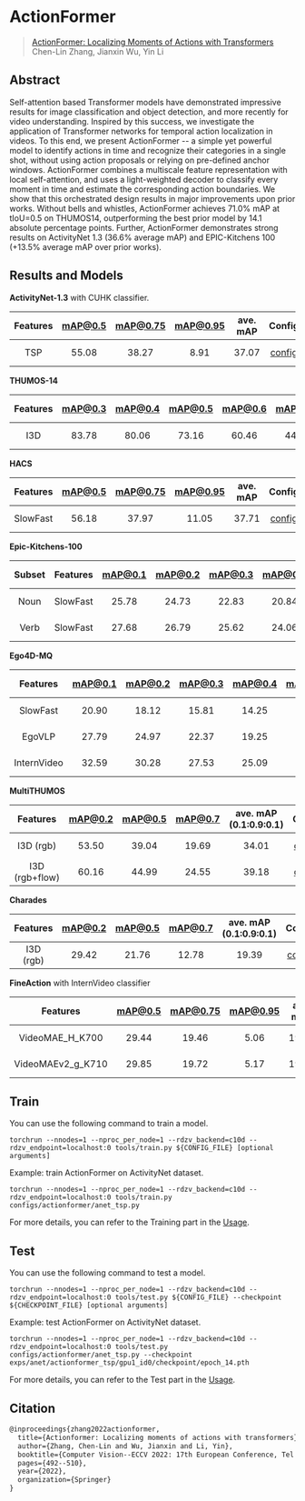 # ActionFormer

> [ActionFormer: Localizing Moments of Actions with Transformers](https://arxiv.org/abs/2202.07925)  
> Chen-Lin Zhang, Jianxin Wu, Yin Li

<!-- [ALGORITHM] -->

## Abstract

Self-attention based Transformer models have demonstrated impressive results for image classification and object detection, and more recently for video understanding. Inspired by this success, we investigate the application of Transformer networks for temporal action localization in videos. To this end, we present ActionFormer -- a simple yet powerful model to identify actions in time and recognize their categories in a single shot, without using action proposals or relying on pre-defined anchor windows. ActionFormer combines a multiscale feature representation with local self-attention, and uses a light-weighted decoder to classify every moment in time and estimate the corresponding action boundaries. We show that this orchestrated design results in major improvements upon prior works. Without bells and whistles, ActionFormer achieves 71.0% mAP at tIoU=0.5 on THUMOS14, outperforming the best prior model by 14.1 absolute percentage points. Further, ActionFormer demonstrates strong results on ActivityNet 1.3 (36.6% average mAP) and EPIC-Kitchens 100 (+13.5% average mAP over prior works).

## Results and Models

**ActivityNet-1.3** with CUHK classifier.

| Features | mAP@0.5 | mAP@0.75 | mAP@0.95 | ave. mAP |        Config         |                                                                                          Download                                                                                          |
| :------: | :-----: | :------: | :------: | :------: | :-------------------: | :----------------------------------------------------------------------------------------------------------------------------------------------------------------------------------------: |
|   TSP    |  55.08  |  38.27   |   8.91   |  37.07   | [config](anet_tsp.py) | [model](https://drive.google.com/file/d/1loC72F4U79jWfoRL9SB2rdk3xykBKqHN/view?usp=sharing)   \| [log](https://drive.google.com/file/d/1YveGerbI1es51t2Ii7WZDgPlJy3lGBLf/view?usp=sharing) |

**THUMOS-14**

| Features | mAP@0.3 | mAP@0.4 | mAP@0.5 | mAP@0.6 | mAP@0.7 | ave. mAP |         Config          |                                                                                          Download                                                                                          |
| :------: | :-----: | :-----: | :-----: | :-----: | :-----: | :------: | :---------------------: | :----------------------------------------------------------------------------------------------------------------------------------------------------------------------------------------: |
|   I3D    |  83.78  |  80.06  |  73.16  |  60.46  |  44.72  |  68.44   | [config](thumos_i3d.py) | [model](https://drive.google.com/file/d/17oP-fMOjw6wwnaQWTlikWwoZoSkiIFkt/view?usp=sharing)   \| [log](https://drive.google.com/file/d/1WJe98mKoXaP2X9Th-gKC8rw0JeKxfJkq/view?usp=sharing) |

**HACS**

| Features | mAP@0.5 | mAP@0.75 | mAP@0.95 | ave. mAP |           Config           |                                                                                          Download                                                                                          |
| :------: | :-----: | :------: | :------: | :------: | :------------------------: | :----------------------------------------------------------------------------------------------------------------------------------------------------------------------------------------: |
| SlowFast |  56.18  |  37.97   |  11.05   |  37.71   | [config](hacs_slowfast.py) | [model](https://drive.google.com/file/d/1IdxR5lyfXzk5wjl-8YDcH0Nw2BEDwzWz/view?usp=sharing)   \| [log](https://drive.google.com/file/d/1Eu2O9IKuR8XLeZ37OxCq7NjSUKPE-3Zw/view?usp=sharing) |

**Epic-Kitchens-100**

| Subset | Features | mAP@0.1 | mAP@0.2 | mAP@0.3 | mAP@0.4 | mAP@0.5 | ave. mAP |                  Config                  |                                                                                          Download                                                                                          |
| :----: | :------: | :-----: | :-----: | :-----: | :-----: | :-----: | :------: | :--------------------------------------: | :----------------------------------------------------------------------------------------------------------------------------------------------------------------------------------------: |
|  Noun  | SlowFast |  25.78  |  24.73  |  22.83  |  20.84  |  17.45  |  22.33   | [config](epic_kitchens_slowfast_noun.py) | [model](https://drive.google.com/file/d/1RckzXf5W8oD_ARZw5dyYo03ZKVrU1n9-/view?usp=sharing)   \| [log](https://drive.google.com/file/d/18dVA27hWRBjM8lp4S12DscCkNJBqFrWp/view?usp=sharing) |
|  Verb  | SlowFast |  27.68  |  26.79  |  25.62  |  24.06  |  20.48  |  24.93   | [config](epic_kitchens_slowfast_verb.py) | [model](https://drive.google.com/file/d/1-RLtnku727Fh39rihyGVxLCU5klTIvbn/view?usp=sharing)   \| [log](https://drive.google.com/file/d/1w18Ccyi22ZHgM0ECx6rAKOXqFoO9L0Iq/view?usp=sharing) |

**Ego4D-MQ**

|  Features   | mAP@0.1 | mAP@0.2 | mAP@0.3 | mAP@0.4 | mAP@0.5 | ave. mAP |             Config             |                                                                                          Download                                                                                          |
| :---------: | :-----: | :-----: | :-----: | :-----: | :-----: | :------: | :----------------------------: | :----------------------------------------------------------------------------------------------------------------------------------------------------------------------------------------: |
|  SlowFast   |  20.90  |  18.12  |  15.81  |  14.25  |  12.21  |  16.26   |  [config](ego4d_slowfast.py)   | [model](https://drive.google.com/file/d/1QMzpP281_XAz5woGmiLercBaUGVrdrv0/view?usp=sharing)   \| [log](https://drive.google.com/file/d/16oRGGq7LiiYCv7yeqG9TR2f6bS-3Fi6r/view?usp=sharing) |
|   EgoVLP    |  27.79  |  24.97  |  22.37  |  19.25  |  16.25  |  22.13   |   [config](ego4d_egovlp.py)    | [model](https://drive.google.com/file/d/1c23BHCCuy7bOlyRkwXMSnTyeA3jRedGt/view?usp=sharing)   \| [log](https://drive.google.com/file/d/1Gu0uaW6ICcarL_wLcwiQTTSf6NqyQMjQ/view?usp=sharing) |
| InternVideo |  32.59  |  30.28  |  27.53  |  25.09  |  22.13  |  27.52   | [config](ego4d_internvideo.py) | [model](https://drive.google.com/file/d/1Q25ZxXIlSi6vr5T4EX4Z75_Iq1uU8Pdi/view?usp=sharing)   \| [log](https://drive.google.com/file/d/1_7Xm3_1Qg0MLXGW5Wx6XyfTTc0Pnn0dt/view?usp=sharing) |


**MultiTHUMOS**

|    Features    | mAP@0.2 | mAP@0.5 | mAP@0.7 | ave. mAP (0.1:0.9:0.1) |              Config              |                                                                                          Download                                                                                          |
| :------------: | :-----: | :-----: | :-----: | :--------------------: | :------------------------------: | :----------------------------------------------------------------------------------------------------------------------------------------------------------------------------------------: |
|   I3D (rgb)    |  53.50  |  39.04  |  19.69  |         34.01          | [config](multithumos_i3d_rgb.py) | [model](https://drive.google.com/file/d/1ufrZRt9uVu6_IJXPa-JdRK05vsc0UQXO/view?usp=sharing)   \| [log](https://drive.google.com/file/d/1PGrIRfWOHPIofDdSNRQX4UglzBWvlVhO/view?usp=sharing) |
| I3D (rgb+flow) |  60.16  |  44.99  |  24.55  |         39.18          |   [config](multithumos_i3d.py)   | [model](https://drive.google.com/file/d/1rBOoxuUR3tlzyQmWZGUtPXmsKUT7yLFm/view?usp=sharing)   \| [log](https://drive.google.com/file/d/1-h_9g0HppsqnrvirVNoiZSTTuSWmmRxC/view?usp=sharing) |

**Charades**

| Features  | mAP@0.2 | mAP@0.5 | mAP@0.7 | ave. mAP (0.1:0.9:0.1) |            Config             |                                                                                          Download                                                                                          |
| :-------: | :-----: | :-----: | :-----: | :--------------------: | :---------------------------: | :----------------------------------------------------------------------------------------------------------------------------------------------------------------------------------------: |
| I3D (rgb) |  29.42  |  21.76  |  12.78  |         19.39          | [config](charades_i3d_rgb.py) | [model](https://drive.google.com/file/d/1EFCNke077m4JC_6OMJZXEnaKW2UAgFpA/view?usp=sharing)   \| [log](https://drive.google.com/file/d/1CuwGJ9m2YtvnKHsq9slkgtANoNEmbqVP/view?usp=sharing) |

**FineAction** with InternVideo classifier

|     Features      | mAP@0.5 | mAP@0.75 | mAP@0.95 | ave. mAP |                Config                |                                                                                         Download                                                                                          |
| :---------------: | :-----: | :------: | :------: | :------: | :----------------------------------: | :---------------------------------------------------------------------------------------------------------------------------------------------------------------------------------------: |
|  VideoMAE_H_K700  |  29.44  |  19.46   |   5.06   |  19.32   |  [config](fineaction_videomae_h.py)  | [model](https://drive.google.com/file/d/1uNQufJMf9U6Igv6w4J70xiEVqYUKteTE/view?usp=sharing)  \| [log](https://drive.google.com/file/d/1VAQbtZuvRiTk8oFS7EIF9ilOKm1165u-/view?usp=sharing) |
| VideoMAEv2_g_K710 |  29.85  |  19.72   |   5.17   |  19.62   | [config](fineaction_videomaev2_g.py) | [model](https://drive.google.com/file/d/1o7HdsZIR-JufAGHD6cq-xRRIEX3IMlyY/view?usp=sharing)  \| [log](https://drive.google.com/file/d/1QenPC5OV9gI62wKkgbrdYyJpLSxP5awp/view?usp=sharing) |


## Train

You can use the following command to train a model.

```shell
torchrun --nnodes=1 --nproc_per_node=1 --rdzv_backend=c10d --rdzv_endpoint=localhost:0 tools/train.py ${CONFIG_FILE} [optional arguments]
```

Example: train ActionFormer on ActivityNet dataset.

```shell
torchrun --nnodes=1 --nproc_per_node=1 --rdzv_backend=c10d --rdzv_endpoint=localhost:0 tools/train.py configs/actionformer/anet_tsp.py
```

For more details, you can refer to the Training part in the [Usage](../../docs/en/usage.md).

## Test

You can use the following command to test a model.

```shell
torchrun --nnodes=1 --nproc_per_node=1 --rdzv_backend=c10d --rdzv_endpoint=localhost:0 tools/test.py ${CONFIG_FILE} --checkpoint ${CHECKPOINT_FILE} [optional arguments]
```

Example: test ActionFormer on ActivityNet dataset.

```shell
torchrun --nnodes=1 --nproc_per_node=1 --rdzv_backend=c10d --rdzv_endpoint=localhost:0 tools/test.py configs/actionformer/anet_tsp.py --checkpoint exps/anet/actionformer_tsp/gpu1_id0/checkpoint/epoch_14.pth
```

For more details, you can refer to the Test part in the [Usage](../../docs/en/usage.md).

## Citation

```latex
@inproceedings{zhang2022actionformer,
  title={Actionformer: Localizing moments of actions with transformers},
  author={Zhang, Chen-Lin and Wu, Jianxin and Li, Yin},
  booktitle={Computer Vision--ECCV 2022: 17th European Conference, Tel Aviv, Israel, October 23--27, 2022, Proceedings, Part IV},
  pages={492--510},
  year={2022},
  organization={Springer}
}
```